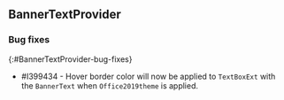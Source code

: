 ## BannerTextProvider

### Bug fixes
{:#BannerTextProvider-bug-fixes}

* \#I399434 - Hover border color will now be applied to `TextBoxExt` with the `BannerText` when `Office2019theme` is applied.